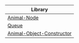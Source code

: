 |Library|
|-------|
|[Animal-Node](./Node.js)|
|[Queue](./Queue.js)|
|[Animal-Object-Constructor](./Animal.js)|